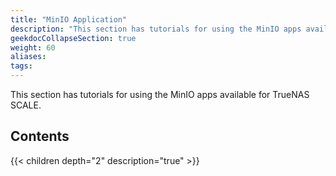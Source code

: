 ```yaml
---
title: "MinIO Application"
description: "This section has tutorials for using the MinIO apps available for TrueNAS SCALE."
geekdocCollapseSection: true
weight: 60
aliases: 
tags:
---
```


This section has tutorials for using the MinIO apps available for TrueNAS SCALE.

## Contents

{{< children depth="2" description="true" >}}
